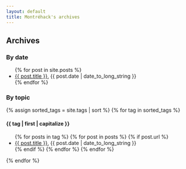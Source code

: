 ```yaml
---
layout: default
title: Montréhack's archives
---
```


## Archives

### By date

<ul>
  {% for post in site.posts %}
    <li><a href="{{ post.url }}">{{ post.title }}</a>, {{ post.date | date_to_long_string }}</li>
  {% endfor %}
</ul>

### By topic

{% assign sorted_tags = site.tags | sort %}
{% for tag in sorted_tags %}
<h4>{{ tag | first | capitalize }}</a></h4>
<ul>
{% for posts in tag %}
{% for post in posts %}
  {% if post.url %}
  <li><a href="{{ post.url }}">{{ post.title }}</a>, {{ post.date | date_to_long_string }}</li>
  {% endif %}
{% endfor %}
{% endfor %}
</ul>
{% endfor %}
